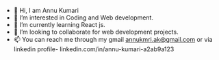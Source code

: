 - 👋 Hi, I am Annu Kumari
- 👀 I’m interested in Coding and Web development.
- 🌱 I’m currently learning React js.
- 💞️ I’m looking to collaborate for web development projects.
- 📫 You can reach me through my gmail annukmri.ak@gmail.com or via linkedin profile- linkedin.com/in/annu-kumari-a2ab9a123

<!---
AnnuKumari-web/AnnuKumari-web is a ✨ special ✨ repository because its `README.md` (this file) appears on your GitHub profile.
You can click the Preview link to take a look at your changes.
--->
